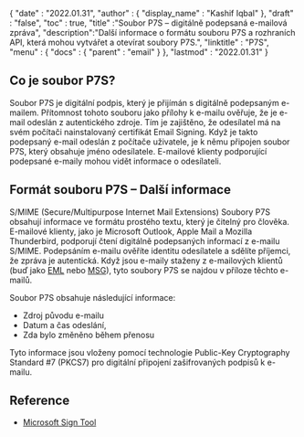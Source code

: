 {
  "date" : "2022.01.31",
  "author" : {
    "display_name" : "Kashif Iqbal"
},
  "draft" : "false",
  "toc" : true,
  "title" :"Soubor P7S – digitálně podepsaná e-mailová zpráva",
  "description":"Další informace o formátu souboru P7S a rozhraních API, která mohou vytvářet a otevírat soubory P7S.",
  "linktitle" : "P7S",
  "menu" : {
    "docs" : {
      "parent" : "email"
}
},
  "lastmod" : "2022.01.31"
}

## Co je soubor P7S?

Soubor P7S je digitální podpis, který je přijímán s digitálně podepsaným e-mailem. Přítomnost tohoto souboru jako přílohy k e-mailu ověřuje, že je e-mail odeslán z autentického zdroje. Tím je zajištěno, že odesílatel má na svém počítači nainstalovaný certifikát Email Signing. Když je takto podepsaný e-mail odeslán z počítače uživatele, je k němu připojen soubor P7S, který obsahuje jméno odesílatele. E-mailové klienty podporující podepsané e-maily mohou vidět informace o odesílateli.

## Formát souboru P7S – Další informace

S/MIME (Secure/Multipurpose Internet Mail Extensions) Soubory P7S obsahují informace ve formátu prostého textu, který je čitelný pro člověka. E-mailové klienty, jako je Microsoft Outlook, Apple Mail a Mozilla Thunderbird, podporují čtení digitálně podepsaných informací z e-mailu S/MIME. Podepsáním e-mailu ověříte identitu odesílatele a sdělíte příjemci, že zpráva je autentická. Když jsou e-maily staženy z e-mailových klientů (buď jako [EML](/cs/email/eml/) nebo [MSG](/cs/email/msg/)), tyto soubory P7S se najdou v příloze těchto e-mailů.

Soubor P7S obsahuje následující informace:

* Zdroj původu e-mailu
* Datum a čas odeslání,
* Zda bylo změněno během přenosu

Tyto informace jsou vloženy pomocí technologie Public-Key Cryptography Standard #7 (PKCS7) pro digitální připojení zašifrovaných podpisů k e-mailu.

## Reference ##

* [Microsoft Sign Tool](https://learn.microsoft.com/en-us/windows-hardware/drivers/devtest/signtool)

